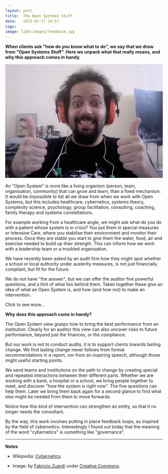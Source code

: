 ```yaml
---
layout: post
title:  The Open Systems Stuff
date:   2015-02-17 14:57
tags:  
image: libb/images/feedback.jpg
---
```


**When clients ask "how do you know what to do", we say that we draw from "Open Systems Stuff". Here we unpack what that really means, and why this approach comes in handy.**

![](/libb/images/feedback.jpg)

An "Open System" is more like a living organism (person, team, organisation, community) that can grow and learn, than a fixed mechanism. It would be impossible to list all we draw from when we work with Open Systems, but this includes healthcare, cybernetics, systems theory, complexity science, psychology, group facilitation, consulting, coaching, family therapy and systems constellations.

For example working from a healthcare angle, we might ask what do you do with a patient whose system is in crisis? You put them in special measures or Intensive Care, where you stabilise their environment and monitor their process. Once they are stable you start to give them the water, food, air and exercise needed to build up their strength. This can inform how we work with a leadership team or a troubled organisation.

We have recently been asked by an audit firm how they might spot whether a school or local authority under austerity measures, is not just financially compliant, but fit for the future.

We do not have "the answer", but we can offer the auditor five powerful questions, and a hint of what lies behind them. Taken together these give an idea of what an Open System is, and how (and how not) to make an intervention.

<div id="restOfArticle" style="display:none">

<b>Question 1</b>. What are the signs this entity is a <b>“flexible and adaptive organism"</b>, as opposed to a "fixed and unresponsive mechanism" ?
<ul>
<li><b>Example</b>: in the 1970s an almost-monopoly state car industry was churning out and selling unreliable vehicles, that were quick to break down and rust away. What if they had had Trip Advisor or Twitter to wake them up?</li>
<Li><b>Proposition</b>: While a “closed system” continues producing in its own way, an “open system” has a feedback loop and varies its production according to the needs of “customers”.</li>
</ul><br>

<b>Question 2</b>. What is the evidence this entity <b>steers itself intelligently</b> in its wider “eco-system”, rather than following slavishly the command of a single dominant stakeholder?
<ul>
<li><b>Example</b>: schools and hospitals in the UK complain that changes forced by politicians prevent them using their resources intelligently. </li>
<li><b>Proposition</b>: While any system can be controlled from a single feedback loop (of powerful boss, owner or customer), an “open system” self-organises, continuously listening and adapting to many external voices including community, investors, suppliers, governors and regulators.</li></ul><br>

<b>Question 3</b>. How well does the entity <B>“work to purpose”</b> while also staying awake to the <B>“need for change”</b>?
<ul>
<li><b>Example</b>: A hospital’s core purpose might be "to care for patients and save lives", but at Staffordshire the unintended consequences of efforts to change were poor care and high mortality, that is, a failure of purpose.</li> 
<li><b>Proposition</b>: A system can put itself in danger both by holding to a path or getting blown around, but an “open system” holds to its defined purpose while discovering what it needs to change.</li>
</ul><br>

<b>Question 4</b>. What capacity and means does the entity show to be <b>able to change itself</b>?
<ul>
<li><b>Example</b>: Instead of writing one more long consultation paper, the Criminal Justice System policy-makers visited and held dialogues with police, prison, probation and courts before formulating a “joined-up policy” for reducing re-offending. Those involved re-discovered their common purpose (reducing re-offending) and actively began to optimise their contributions beside their partners in the criminal justice system.</li>
<li><b>Proposition</b>: Because people get set in their ways, and systems become fractured or closed, you will never change behaviour through recommendation, persuasion or force, but only through giving repeated opportunities for direct contact between the different parts of an “open system”  which then can re-join towards their common purpose.</li>
</ul><br>

<b>Question 5</b>. How adequate are the entity’s <b>governance arrangements</b> to maintain hereafter an honest and “open system” (as in 1-4 above)?
<ul>
<li><b>Example</b>: Since the banking bailouts, taxpayers have been questioning how honest or open the banking system is, and how well it is serving society. </li>
<li><b>Proposition</b>: Instead of a closed fortress, an “open system” makes itself accountable by being transparent and directly involving others, and as a result it grows with those it serves in relevance, confidence, permission, trust and reputation.</li></ul><br>

</div>
<a onclick="showMoreOrLess(this,'restOfArticle');">Click to see more...</a>

**Why does this approach come in handy?**

The Open System view grasps how to bring the best performance from an institution. Clearly for an auditor this view can also uncover risks to future performance, beyond just the finances, or the compliance.

But our work is not to conduct audits, it is to support clients towards lasting change. We find lasting change never follows from formal recommendations in a report, nor from an inspiring speech, although those might useful starting points. 

We send teams and insititutions on the path to change by creating special and repeated interactions between their different parts. Whether we are working with a bank, a hospital or a school, we bring people together to meet, and discover "how the system is right now". The five questions can help them. Later we bring them back again for a second glance to find what else might be needed from them to move forwards.

Notice how this kind of intervention can strengthen an entity, so that it no longer needs the consultant.

By the way, this work involves putting in place feedback loops, as inspired by the field of cybernetics. Interestingly I found out today that the meaning of the word "cybernetics" is something like "governance".

__________________

<b>Notes</b>

* Wikipedia: <a href="http://en.wikipedia.org/wiki/Cybernetics" target="_blank">Cybernetics</a>.

* Image: by <a href="https://www.flickr.com/photos/fabricio/" target="_blank">Fabricio Zuardi</a> under <a href="http://creativecommons.org/licenses/by/2.0/" target="_blank">Creative Commons</a>.



